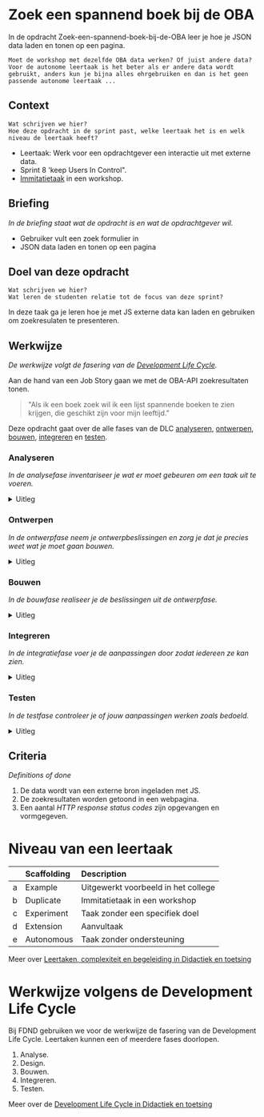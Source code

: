 # Zoek een spannend boek bij de OBA

In de opdracht Zoek-een-spannend-boek-bij-de-OBA leer je hoe je JSON data laden en tonen op een pagina.

    Moet de workshop met dezelfde OBA data werken? Of juist andere data? Voor de autonome leertaak is het beter als er andere data wordt gebruikt, anders kun je bijna alles ehrgebruiken en dan is het geen passende autonome leertaak ...

## Context
    Wat schrijven we hier?
    Hoe deze opdracht in de sprint past, welke leertaak het is en welk niveau de leertaak heeft?

- Leertaak: Werk voor een opdrachtgever een interactie uit met externe data.
- Sprint 8 'keep Users In Control".
- [Immitatietaak](#niveau-van-een-leertaak) in een workshop.

## Briefing
*In de briefing staat wat de opdracht is en wat de opdrachtgever wil.*

- Gebruiker vult een zoek formulier in
- JSON data laden en tonen op een pagina

## Doel van deze opdracht
    Wat schrijven we hier?
    Wat leren de studenten relatie tot de focus van deze sprint?

In deze taak ga je leren hoe je met JS externe data kan laden en gebruiken om zoekresulaten te presenteren.

## Werkwijze
*De werkwijze volgt de fasering van de [Development Life Cycle](#werkwijze-volgens-de-development-life-cycle).*

Aan de hand van een Job Story gaan we met de OBA-API zoekresultaten tonen.

> "Als ik een boek zoek wil ik een lijst spannende boeken te zien krijgen, die geschikt zijn voor mijn leeftijd."

Deze opdracht gaat over de alle fases van de DLC [analyseren](#analyseren), [ontwerpen](#ontwerpen), [bouwen](#bouwen), [integreren](#integreren) en [testen](#testen).

### Analyseren
*In de analysefase inventariseer je wat er moet gebeuren om een taak uit te voeren.* 

<details>
<summary>Uitleg</summary>

1. 

#### Resources analyseren

- 

</details>

### Ontwerpen
*In de ontwerpfase neem je ontwerpbeslissingen en zorg je dat je precies weet wat je moet gaan bouwen.*
<details>
<summary>Uitleg</summary>

1. 

#### Resources ontwerpen

- 

</details>

### Bouwen
*In de bouwfase realiseer je de beslissingen uit de ontwerpfase.*
<details>
<summary>Uitleg</summary>

1. 

#### Resources bouwen

- Hier staat een [tutorial](https://developer.mozilla.org/en-US/docs/Learn/JavaScript/Objects/JSON) voor het laden van JSON data en het aanmaken van HTMl elementen.
- Met behulp van [XMLHttpRequest](https://developer.mozilla.org/en-US/docs/Web/API/XMLHttpRequest/Using_XMLHttpRequest) of [Fetch](https://developer.mozilla.org/en-US/docs/Web/API/Fetch_API/Using_Fetch) kan een [JSON](https://developer.mozilla.org/en-US/docs/Learn/JavaScript/Objects/JSON) file worden geladen. Daarna kun je de HTML elementen aanmaken, de juiste content koppelen en aan de DOM toevoegen.
- Bij het laden van externe data kan de server verschillende [HTTP response status codes](https://developer.mozilla.org/en-US/docs/Web/HTTP/Status) doorgeven, die kun je gebruiken om feedback te tonen.

</details>


### Integreren
*In de integratiefase voer je de aanpassingen door zodat iedereen ze kan zien.*
<details>
<summary>Uitleg</summary>

1. 

#### Resources bouwen

- 

</details>

### Testen
*In de testfase controleer je of jouw aanpassingen werken zoals bedoeld.*
<details>
<summary>Uitleg</summary>

1. 

#### Resources bouwen

- 

</details>

## Criteria
*Definitions of done*

1. De data wordt van een externe bron ingeladen met JS.
2. De zoekresultaten worden getoond in een webpagina.
3. Een aantal *HTTP response status codes* zijn opgevangen en vormgegeven.

# Niveau van een leertaak

|   | Scaffolding | Description |
| ---: | :----   | :--- |
| a | Example | Uitgewerkt voorbeeld in het college |
| b | Duplicate | Immitatietaak in een workshop |
| c | Experiment | Taak zonder een specifiek doel |
| d | Extension | Aanvultaak |
| e | Autonomous | Taak zonder ondersteuning |

Meer over [Leertaken, complexiteit en begeleiding in Didactiek en toetsing](hhttps://github.com/fdnd/documents/blob/master/Bijlage%2006%20Didactiek%20en%20toetsing.md#leertaken)

# Werkwijze volgens de Development Life Cycle

Bij FDND gebruiken we voor de werkwijze de fasering van de Development Life Cycle. Leertaken kunnen een of meerdere fases doorlopen.

1. Analyse.
2. Design.
3. Bouwen.  
4. Integreren.
5. Testen.

Meer over de [Development Life Cycle in Didactiek en toetsing](hhttps://github.com/fdnd/documents/blob/master/Bijlage%2006%20Didactiek%20en%20toetsing.md#development-life-cycle)


